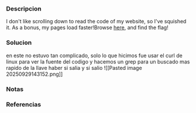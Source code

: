 ### Descripcion
I don't like scrolling down to read the code of my website, so I've squished it. As a bonus, my pages load faster!Browse [here](http://titan.picoctf.net:56640/), and find the flag!

### Solucion
en este no estuvo tan complicado, solo lo que hicimos fue usar el curl de linux para ver la fuente del codigo y hacemos un grep para un buscado mas rapido de la llave haber si salia y si salio
![[Pasted image 20250929143152.png]]

### Notas


### Referencias

